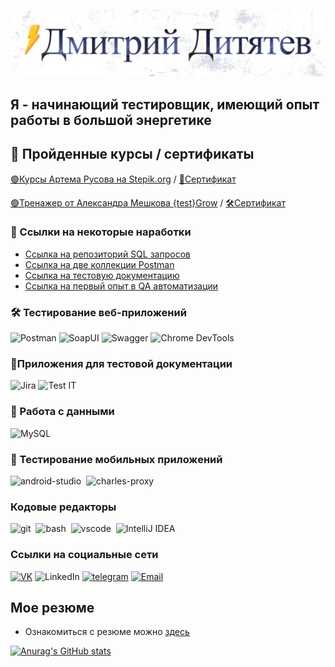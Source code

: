 ![Header](https://github.com/Test-Dmitry/Test-Dmitry/blob/main/assets/-07-04-2025.jpg)

## Я - начинающий тестировщик, имеющий опыт работы в большой энергетике 

## 📖 Пройденные курсы / сертификаты
[🟢Курсы Артема Русова на Stepik.org](https://stepik.org/course/171826/syllabus) / [📜Сертификат](https://github.com/Test-Dmitry/Test-Dmitry/blob/main/Сертификат_от_Stepik.pdf)

[🟢Тренажер от Александра Мешкова {test}Grow](https://testgrow.ru/practice_main) / [🛠️Сертификат](https://github.com/Test-Dmitry/Test-Dmitry/blob/main/Сертификат_от_TestGrow.pdf)

### 📁 Ссылки на некоторые наработки
- <a href="https://github.com/Test-Dmitry/Select-from-MySQL.git" target="_blank">Ссылка на репозиторий SQL запросов</a>
- <a href="https://github.com/Test-Dmitry/API_Postman" target="_blank">Ссылка на две коллекции Postman</a>
- <a href="https://github.com/Test-Dmitry/Testing-documentation" target="_blank">Ссылка на тестовую документацию</a>
- <a href="https://github.com/Test-Dmitry/QA_Automation.git" target="_blank">Ссылка на первый опыт в QA автоматизации</a>

### 🛠 Тестирование веб-приложений
![Postman](https://shields.fly.dev/badge/-Postman-CCFF66?style=for-the-badge&logo=postman)
![SoapUI](https://shields.fly.dev/badge/-SOAPUI-FFFF66?style=for-the-badge&logo=)
![Swagger](https://shields.fly.dev/badge/-Swagger-cc3300?style=for-the-badge&logo=Swagger)
![Chrome DevTools](https://img.shields.io/badge/-Chrome%20DevTools-FF6C37?style=for-the-badge&logo=googlechrome&logoColor=white)

### 📁Приложения для тестовой документации
![Jira](https://shields.fly.dev/badge/-Jira-003399?style=for-the-badge&logo=jira)
![Test IT](https://img.shields.io/badge/-Test%20IT-8A2BE2?style=for-the-badge&logo=data&logoColor=white)

### 💾 Работа с данными
![MySQL](https://shields.fly.dev/badge/-MYSQL-66FFFF?style=for-the-badge&logo=mysql)

### 📱 Тестирование мобильных приложений
<div>
  <img src="https://cdn.jsdelivr.net/gh/devicons/devicon/icons/androidstudio/androidstudio-original.svg" title="android-studio" alt="android-studio" width="40" height="40"/>&nbsp
  <img src="https://cdn.icon-icons.com/icons2/3053/PNG/512/charles_proxy_macos_bigsur_icon_190302.png" title="charles-proxy" alt="charles-proxy" width="40" height="40"/>&nbsp
</div>

### Кодовые редакторы
<div>
  <img src="https://cdn.jsdelivr.net/gh/devicons/devicon/icons/git/git-original.svg" title="git" alt="git" width="40" height="40"/>&nbsp
  <img src="https://upload.wikimedia.org/wikipedia/commons/thumb/4/4b/Bash_Logo_Colored.svg/1024px-Bash_Logo_Colored.svg.png?20180723054350" title="bash" alt="bash" width="40" height="40"/>&nbsp
  <img src="https://cdn.jsdelivr.net/gh/devicons/devicon/icons/vscode/vscode-original.svg" title="vscode" alt="vscode" width="40" height="40"/>&nbsp
  <img src="https://cdn.jsdelivr.net/gh/devicons/devicon/icons/intellij/intellij-original.svg" title="IntelliJ IDEA" alt="IntelliJ IDEA" width="40" height="40"/>&nbsp
  </div>
  

### Ссылки на социальные сети
[![VK](https://shields.fly.dev/badge/-VK-090909?style=for-the-badge&logo=VK)](https://vk.com/id71696038)
![LinkedIn](https://shields.fly.dev/badge/-LinkedIN-090909?style=for-the-badge&logo=LinkedIN)
[![telegram](https://shields.fly.dev/badge/-Tg-090909?style=for-the-badge&logo=telegram)](https://t.me/Fisher060996)
[![Email](https://shields.fly.dev/badge/-Email-090909?style=for-the-badge&)](mailto:dditiatiev@mail.ru)

## Мое резюме 
- Ознакомиться с резюме можно [здесь](https://github.com/Test-Dmitry/Test-Dmitry/blob/main/Junior_QA_Дитятев.pdf) 


[![Anurag's GitHub stats](https://github-readme-stats.vercel.app/api?username=Test-Dmitry&show_icons=true&theme=dracula)](https://github.com/anuraghazra/github-readme-stats)